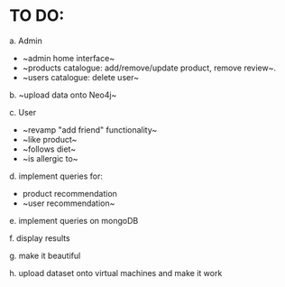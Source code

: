 # TO DO:

a. Admin
- ~admin home interface~
- ~products catalogue: add/remove/update product, remove review~.
- ~users catalogue: delete user~

b. ~upload data onto Neo4j~

c. User
- ~revamp "add friend" functionality~
- ~like product~
- ~follows diet~
- ~is allergic to~

d. implement queries for:
- product recommendation
- ~user recommendation~
  
e. implement queries on mongoDB

f. display results

g. make it beautiful

h. upload dataset onto virtual machines and make it work
